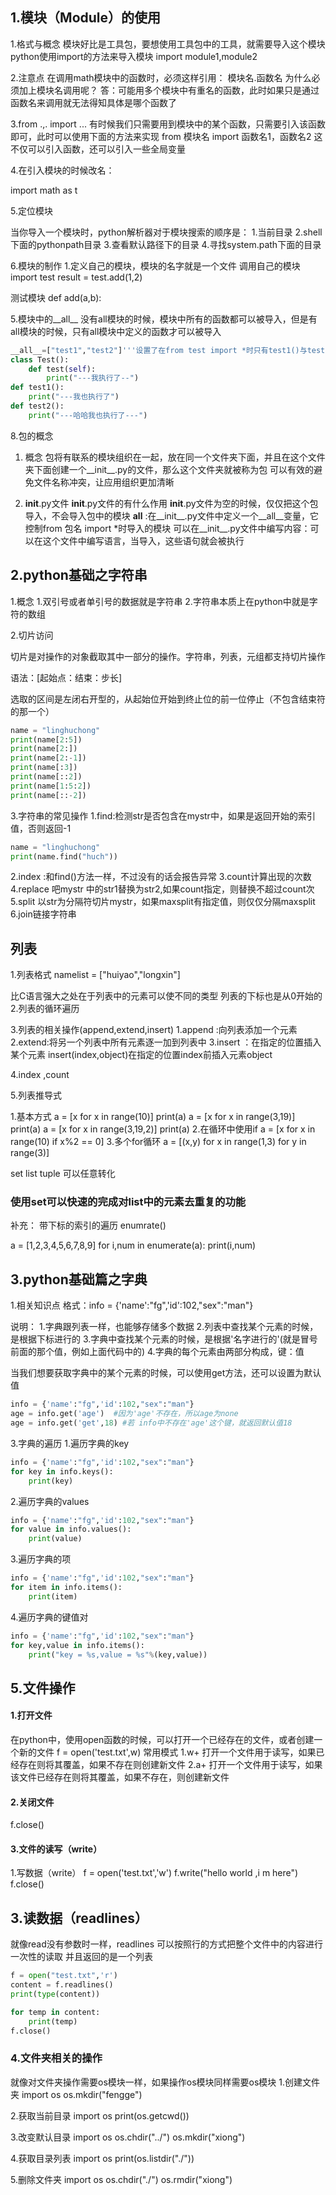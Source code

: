 
## 1.模块（Module）的使用

1.格式与概念
模块好比是工具包，要想使用工具包中的工具，就需要导入这个模块
python使用import的方法来导入模块
import module1,module2

2.注意点
在调用math模块中的函数时，必须这样引用：
模块名.函数名
为什么必须加上模块名调用呢？
答：可能用多个模块中有重名的函数，此时如果只是通过函数名来调用就无法得知具体是哪个函数了

3.from .,. import ...
有时候我们只需要用到模块中的某个函数，只需要引入该函数即可，此时可以使用下面的方法来实现
from 模块名 import 函数名1，函数名2
这不仅可以引入函数，还可以引入一些全局变量

4.在引入模块的时候改名：

import math as t

5.定位模块

当你导入一个模块时，python解析器对于模块搜索的顺序是：
1.当前目录
2.shell下面的pythonpath目录
3.查看默认路径下的目录
4.寻找system.path下面的目录

6.模块的制作
1.定义自己的模块，模块的名字就是一个文件
调用自己的模块
import test
result = test.add(1,2)

测试模块
def add(a,b):


5.模块中的__all__
没有all模块的时候，模块中所有的函数都可以被导入，但是有all模块的时候，只有all模块中定义的函数才可以被导入
```python
__all__=["test1","test2"]'''设置了在from test import *时只有test1()与test2()可以被导入'''
class Test():
    def test(self):
        print("---我执行了--")
def test1():
    print("---我也执行了")
def test2():
    print("---哈哈我也执行了---")

```
8.包的概念

1) 概念
包将有联系的模块组织在一起，放在同一个文件夹下面，并且在这个文件夹下面创建一个__init__.py的文件，那么这个文件夹就被称为包
可以有效的避免文件名称冲突，让应用组织更加清晰

2) __init__.py文件
__init__.py文件的有什么作用
__init__.py文件为空的时候，仅仅把这个包导入，不会导入包中的模块
__all__ :在__init__.py文件中定义一个__all__变量，它控制from 包名 import *时导入的模块
可以在__init__.py文件中编写内容：可以在这个文件中编写语言，当导入，这些语句就会被执行


## 2.python基础之字符串
1.概念
1.双引号或者单引号的数据就是字符串
2.字符串本质上在python中就是字符的数组

2.切片访问

切片是对操作的对象截取其中一部分的操作。字符串，列表，元组都支持切片操作

语法：[起始点：结束：步长]

选取的区间是左闭右开型的，从起始位开始到终止位的前一位停止（不包含结束符的那一个）

```python
name = "linghuchong"
print(name[2:5])
print(name[2:])
print(name[2:-1])
print(name[:3])
print(name[::2])
print(name[1:5:2])
print(name[::-2])
```
3.字符串的常见操作
1.find:检测str是否包含在mystr中，如果是返回开始的索引值，否则返回-1
```python
name = "linghuchong"
print(name.find("huch"))

```
2.index :和find()方法一样，不过没有的话会报告异常
3.count计算出现的次数
4.replace 吧mystr 中的str1替换为str2,如果count指定，则替换不超过count次
5.split 以str为分隔符切片mystr，如果maxsplit有指定值，则仅仅分隔maxsplit
6.join链接字符串


## 列表

1.列表格式
namelist = ["huiyao","longxin"]

比C语言强大之处在于列表中的元素可以使不同的类型
列表的下标也是从0开始的
2.列表的循环遍历

3.列表的相关操作(append,extend,insert)
1.append :向列表添加一个元素
2.extend:将另一个列表中所有元素逐一加到列表中
3.insert ：在指定的位置插入某个元素
insert(index,object)在指定的位置index前插入元素object

4.index ,count 

5.列表推导式

1.基本方式
a = [x for x in range(10)]
print(a)
a = [x for x in range(3,19)]
print(a)
a = [x for x in range(3,19,2)]
print(a)
2.在循环中使用if
a = [x for x in range(10) if x%2 == 0]
3.多个for循环
a = [(x,y) for x in range(1,3) for y in range(3)]

set list tuple 可以任意转化
### 使用set可以快速的完成对list中的元素去重复的功能
补充：
带下标的索引的遍历
enumrate()

a = [1,2,3,4,5,6,7,8,9]
for i,num in enumerate(a):
    print(i,num)




## 3.python基础篇之字典

1.相关知识点
格式：info = {'name':"fg",'id':102,"sex":"man"}

说明：
1.字典跟列表一样，也能够存储多个数据
2.列表中查找某个元素的时候，是根据下标进行的
3.字典中查找某个元素的时候，是根据'名字进行的'(就是冒号前面的那个值，例如上面代码中的)
4.字典的每个元素由两部分构成，键：值

当我们想要获取字典中的某个元素的时候，可以使用get方法，还可以设置为默认值
```python
info = {'name':"fg",'id':102,"sex":"man"}
age = info.get('age')  #因为'age'不存在，所以age为none
age = info.get('get',18) #若 info中不存在'age'这个键，就返回默认值18
```
3.字典的遍历
1.遍历字典的key
```python
info = {'name':"fg",'id':102,"sex":"man"}
for key in info.keys():
    print(key)
```
2.遍历字典的values
```python
info = {'name':"fg",'id':102,"sex":"man"}
for value in info.values():
    print(value)

```
3.遍历字典的项
```python
info = {'name':"fg",'id':102,"sex":"man"}
for item in info.items():
    print(item)

```

4.遍历字典的键值对
```python
info = {'name':"fg",'id':102,"sex":"man"}
for key,value in info.items():
    print("key = %s,value = %s"%(key,value))

```

## 5.文件操作
#### 1.打开文件
在python中，使用open函数的时候，可以打开一个已经存在的文件，或者创建一个新的文件
f = open('test.txt',w)
常用模式
1.w+ 打开一个文件用于读写，如果已经存在则将其覆盖，如果不存在则创建新文件
2.a+ 打开一个文件用于读写，如果该文件已经存在则将其覆盖，如果不存在，则创建新文件

#### 2.关闭文件
f.close()

#### 3.文件的读写（write）
1.写数据（write）
f = open('test.txt','w')
f.write("hello world ,i m here")
f.close()

## 3.读数据（readlines）
就像read没有参数时一样，readlines 可以按照行的方式把整个文件中的内容进行一次性的读取
并且返回的是一个列表
```python
f = open("test.txt",'r')
content = f.readlines()
print(type(content))

for temp in content:
    print(temp)
f.close()
```

### 4.文件夹相关的操作
就像对文件夹操作需要os模块一样，如果操作os模块同样需要os模块
1.创建文件夹
import os
os.mkdir("fengge")

2.获取当前目录
import os
print(os.getcwd())

3.改变默认目录
import os 
os.chdir("../")
os.mkdir("xiong")

4.获取目录列表
import os
print(os.listdir("./"))

5.删除文件夹
import os
os.chdir("./")
os.rmdir("xiong")

